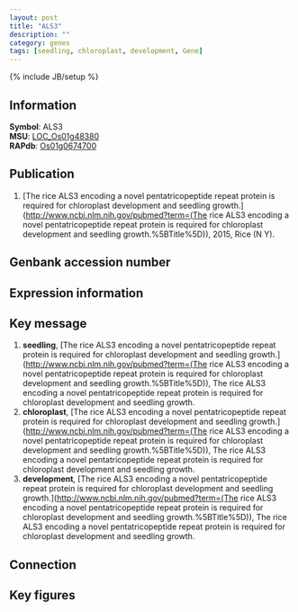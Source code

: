 ```yaml
---
layout: post
title: "ALS3"
description: ""
category: genes
tags: [seedling, chloroplast, development, Gene]
---
```

{% include JB/setup %}

## Information
__Symbol__: ALS3  
__MSU__: [LOC_Os01g48380](http://rice.plantbiology.msu.edu/cgi-bin/ORF_infopage.cgi?orf=LOC_Os01g48380)  
__RAPdb__: [Os01g0674700](http://rapdb.dna.affrc.go.jp/viewer/gbrowse_details/irgsp1?name=Os01g0674700)  

## Publication
1. [The rice ALS3 encoding a novel pentatricopeptide repeat protein is required for chloroplast development and seedling growth.](http://www.ncbi.nlm.nih.gov/pubmed?term=(The rice ALS3 encoding a novel pentatricopeptide repeat protein is required for chloroplast development and seedling growth.%5BTitle%5D)), 2015, Rice (N Y).

## Genbank accession number

## Expression information

## Key message
1. __seedling__, [The rice ALS3 encoding a novel pentatricopeptide repeat protein is required for chloroplast development and seedling growth.](http://www.ncbi.nlm.nih.gov/pubmed?term=(The rice ALS3 encoding a novel pentatricopeptide repeat protein is required for chloroplast development and seedling growth.%5BTitle%5D)), The rice ALS3 encoding a novel pentatricopeptide repeat protein is required for chloroplast development and seedling growth.
2. __chloroplast__, [The rice ALS3 encoding a novel pentatricopeptide repeat protein is required for chloroplast development and seedling growth.](http://www.ncbi.nlm.nih.gov/pubmed?term=(The rice ALS3 encoding a novel pentatricopeptide repeat protein is required for chloroplast development and seedling growth.%5BTitle%5D)), The rice ALS3 encoding a novel pentatricopeptide repeat protein is required for chloroplast development and seedling growth.
3. __development__, [The rice ALS3 encoding a novel pentatricopeptide repeat protein is required for chloroplast development and seedling growth.](http://www.ncbi.nlm.nih.gov/pubmed?term=(The rice ALS3 encoding a novel pentatricopeptide repeat protein is required for chloroplast development and seedling growth.%5BTitle%5D)), The rice ALS3 encoding a novel pentatricopeptide repeat protein is required for chloroplast development and seedling growth.

## Connection

## Key figures


